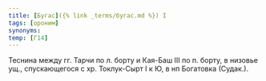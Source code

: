 ```yaml
---
title: [Бугас]({% link _terms/бугас.md %}) I
tags: [ороним]
synonyms:
temp: [Г14]
---
```


Теснина между гг. Тарчи по л. борту и Кая-Баш III по п. борту, в низовье ущ.,
спускающегося с хр. Токлук-Сырт I к Ю, в нп Богатовка (Судак.).

